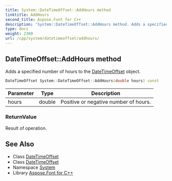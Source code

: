```yaml
---
title: System::DateTimeOffset::AddHours method
linktitle: AddHours
second_title: Aspose.Font for C++
description: 'System::DateTimeOffset::AddHours method. Adds a specified number of hours to the DateTimeOffset object in C++.'
type: docs
weight: 2300
url: /cpp/system/datetimeoffset/addhours/
---
```

## DateTimeOffset::AddHours method


Adds a specified number of hours to the [DateTimeOffset](../) object.

```cpp
DateTimeOffset System::DateTimeOffset::AddHours(double hours) const
```


| Parameter | Type | Description |
| --- | --- | --- |
| hours | double | Positive or negative number of hours. |

### ReturnValue

Result of operation.

## See Also

* Class [DateTimeOffset](../)
* Class [DateTimeOffset](../)
* Namespace [System](../../)
* Library [Aspose.Font for C++](../../../)
